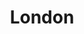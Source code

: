 ---
title: London
address:
  line1: 2 Finsbury Avenue
city: London
postcode: EC2M 2PA
country: UK
img: 
  url: https://maps.googleapis.com/maps/api/staticmap?format=jpg&key=AIzaSyAa-P3u_B9zTs_DJ_dXRK5og7r3_n7vlT0&maptype=roadmap&scale=2&size=425x300&markers=51.5199873%2C-0.0870466&zoom=17
  alt: London skline
map: https://www.google.com/maps/place/2+Finsbury+Ave,+London+EC2A+2ER/@51.5201019,-0.0871868,17z/data=!3m1!4b1!4m5!3m4!1s0x48761cadd0fdb387:0xa8fcbacd368e31b6!8m2!3d51.5201019!4d-0.0849981
draft: true
---